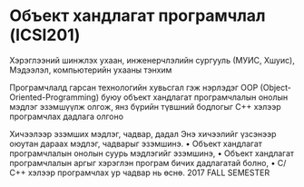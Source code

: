 # Объект хандлагат програмчлал (ICSI201)
Хэрэглээний шинжлэх ухаан, инженерчлэлийн сургууль (МУИС, Хшуис), Мэдээлэл, компьютерийн ухааны тэнхим

Програмчлалд гарсан технологийн хувьсгал гэж нэрлэдэг OOP (Object-Oriented-Programming) буюу объект хандлагат програмчлалын онолын мэдлэг эзэмшүүлж олгож, янз бүрийн түвшний бодлогыг С++ хэлээр програмчлах дадлага олгоно

Хичээлээр эзэмших мэдлэг, чадвар, дадал
Энэ хичээлийг үзсэнээр оюутан дараах мэдлэг, чадварыг эзэмшинэ. • Объект хандлагат програмчлалын онолын суурь мэдлэгийг эзэмшинэ, • Объект хандлагат програмчлалын аргыг хэрэглэн програм бичих дадлагатай болно, • С/С++ хэлээр програмчлах ур чадвар нь өснө.
2017 FALL SEMESTER
